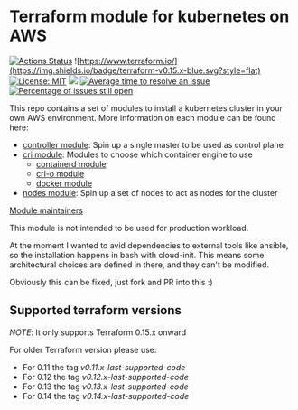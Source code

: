 # Terraform module for kubernetes on AWS

[![Actions Status](https://github.com/jecnua/terraform-aws-kubernetes/workflows/Tests/badge.svg)](https://github.com/jecnua/terraform-aws-kubernetes/actions)
![https://www.terraform.io/](https://img.shields.io/badge/terraform-v0.15.x-blue.svg?style=flat)
[![License: MIT](https://img.shields.io/badge/license-MIT-yellow.svg)](https://opensource.org/licenses/MIT)
![](https://img.shields.io/maintenance/yes/2021.svg)
[![Average time to resolve an issue](http://isitmaintained.com/badge/resolution/jecnua/terraform-aws-kubernetes.svg)](http://isitmaintained.com/project/jecnua/terraform-aws-kubernetes "Average time to resolve an issue")
[![Percentage of issues still open](http://isitmaintained.com/badge/open/jecnua/terraform-aws-kubernetes.svg)](http://isitmaintained.com/project/jecnua/terraform-aws-kubernetes "Percentage of issues still open")

This repo contains a set of modules to install a kubernetes cluster in your own AWS environment.
More information on each module can be found here:

- [controller module](modules/controllers/): Spin up a single master to be used as control plane
- [cri module](modules/cri/): Modules to choose which container engine to use
    - [containerd module](modules/controllers/containerd)
    - [cri-o module](modules/controllers/cri-o)
    - [docker module](modules/controllers/docker)
- [nodes module](modules/nodes/): Spin up a set of nodes to act as nodes for the cluster

[Module maintainers](MAINTAINERS.md)

This module is not intended to be used for production workload.

At the moment I wanted to avid dependencies to external tools like ansible, so the installation happens in bash with
cloud-init. This means some architectural choices are defined in there, and they can't be modified.

Obviously this can be fixed, just fork and PR into this :)

## Supported terraform versions

*NOTE*: It only supports Terraform 0.15.x onward

For older Terraform version please use:

- For 0.11 the tag _v0.11.x-last-supported-code_
- For 0.12 the tag _v0.12.x-last-supported-code_
- For 0.13 the tag _v0.13.x-last-supported-code_
- For 0.14 the tag _v0.14.x-last-supported-code_
